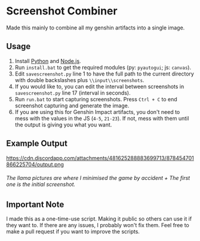 # Screenshot Combiner
Made this mainly to combine all my genshin artifacts into a single image.  

## Usage
1. Install [Python](https://www.python.org/downloads/) and [Node.js](https://nodejs.org/en/download/current/).  
2. Run `install.bat` to get the required modules (py: `pyautogui`; js: `canvas`).  
3. Edit `savescreenshot.py` line 1 to have the full path to the current directory with double backslashes plus `\\input\\screenshots`.  
4. If you would like to, you can edit the interval between screenshots in `savescreenshot.py` line 17 (interval in seconds).
5. Run `run.bat` to start capturing screenshots. Press `Ctrl + C` to end screenshot capturing and generate the image.
6. If you are using this for Genshin Impact artifacts, you don't need to mess with the values in the JS (`4-5`, `21-23`).
   If not, mess with them until the output is giving you what you want.

## Example Output
https://cdn.discordapp.com/attachments/481625288883699713/878454701866225704/output.png
<h6>The llama pictures are where I minimised the game by accident + The first one is the initial screenshot.</h6>

## Important Note
I made this as a one-time-use script. Making it public so others can use it if they want to. If there are any issues,
I probably won't fix them. Feel free to make a pull request if you want to improve the scripts.
